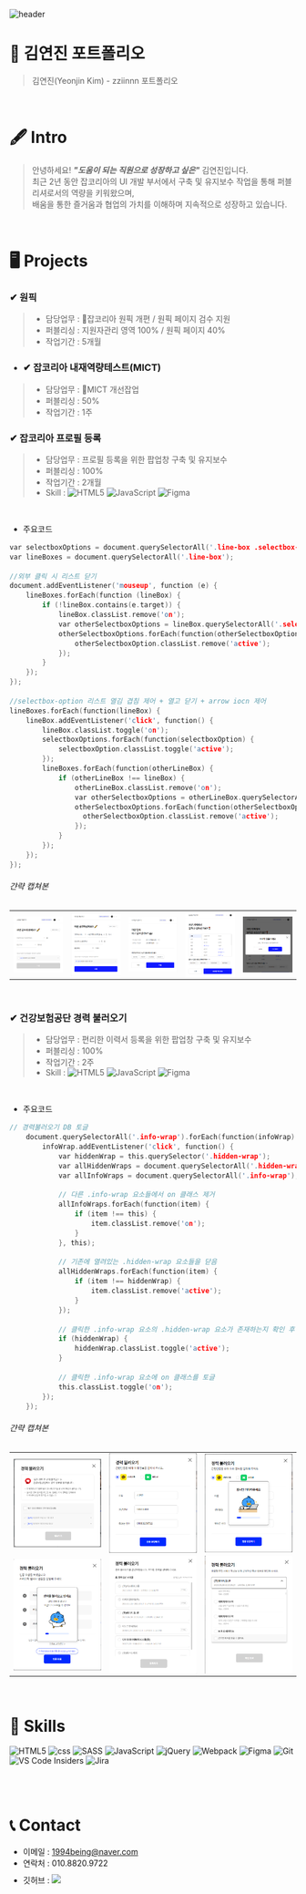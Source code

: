 ![header](https://capsule-render.vercel.app/api?type=Venom&color=auto&height=300&section=header&text=Hellow&fontSize=90)

# 📂 김연진 포트폴리오

> 김연진(Yeonjin Kim) - zziinnn 포트폴리오 
<br />

# 🖋 Intro
> 안녕하세요! ***"도움이 되는 직원으로 성장하고 싶은"*** 김연진입니다. <br />
> 최근 2년 동안 잡코리아의 UI 개발 부서에서 구축 및 유지보수 작업을 통해 퍼블리셔로서의 역량을 키워왔으며,  <br />
> 배움을 통한 즐거움과 협업의 가치를 이해하며 지속적으로 성장하고 있습니다.
<br />

# 🖥 Projects

### ✔ 원픽
> - 담당업무 : 잡코리아 원픽 개편 / 원픽 페이지 검수 지원
> - 퍼블리싱 : 지원자관리 영역 100% / 원픽 페이지 40%
> - 작업기간 : 5개월
>
>
- ### ✔ 잡코리아 내재역량테스트(MICT) 
> - 담당업무 : MICT 개선잡업
> - 퍼블리싱 : 50%
> - 작업기간 : 1주
>
>  
### ✔ 잡코리아 프로필 등록
> - 담당업무 : 프로필 등록을 위한 팝업창 구축 및 유지보수
> - 퍼블리싱 : 100%
> - 작업기간 : 2개월
> - Skill : ![HTML5](https://img.shields.io/badge/html5-%23E34F26.svg?style=for-the-badge&logo=html5&logoColor=white) ![JavaScript](https://img.shields.io/badge/JavaScript-F7DF1E?style=for-the-badge&logo=JavaScript&logoColor=white) ![Figma](https://img.shields.io/badge/figma-%23F24E1E.svg?style=for-the-badge&logo=figma&logoColor=white)
<br />
 
- 주요코드

``` C
var selectboxOptions = document.querySelectorAll('.line-box .selectbox-option');
var lineBoxes = document.querySelectorAll('.line-box');

//외부 클릭 시 리스트 닫기
document.addEventListener('mouseup', function (e) {
    lineBoxes.forEach(function (lineBox) {
        if (!lineBox.contains(e.target)) {
            lineBox.classList.remove('on');
            var otherSelectboxOptions = lineBox.querySelectorAll('.selectbox-option');
            otherSelectboxOptions.forEach(function(otherSelectboxOption) {
                otherSelectboxOption.classList.remove('active');
            });
        }
    }); 
});

//selectbox-option 리스트 열김 겹침 제어 + 열고 닫기 + arrow iocn 제어
lineBoxes.forEach(function(lineBox) {
    lineBox.addEventListener('click', function() {
        lineBox.classList.toggle('on');
        selectboxOptions.forEach(function(selectboxOption) {
            selectboxOption.classList.toggle('active');
        });
        lineBoxes.forEach(function(otherLineBox) {
            if (otherLineBox !== lineBox) {
                otherLineBox.classList.remove('on');
                var otherSelectboxOptions = otherLineBox.querySelectorAll('.selectbox-option');
                otherSelectboxOptions.forEach(function(otherSelectboxOption) {
                  otherSelectboxOption.classList.remove('active');
                });
            }
        });
    });
});
```

###### 갼략 캡쳐본
<table>
  <tbody>
    <tr>
      <td>
        <img align="center" src="./images/img1.png" width="250">
      </td>
      <td>
        <img align="center" src="./images/img2.png" width="250">
      </td>
      <td>
        <img align="center" src="./images/img3.png" width="250">
      </td>
      <td>
        <img align="center" src="./images/img4.png" width="250">
      </td>
      <td>
        <img align="center" src="./images/img5.png" width="250">
      </td>
    </tr>
  </tbody>
</table>
<br />

### ✔ 건강보험공단 경력 불러오기
> - 담당업무 : 편리한 이력서 등록을 위한 팝업창 구축 및 유지보수
> - 퍼블리싱 : 100%
> - 작업기간 : 2주
> - Skill : ![HTML5](https://img.shields.io/badge/html5-%23E34F26.svg?style=for-the-badge&logo=html5&logoColor=white) ![JavaScript](https://img.shields.io/badge/JavaScript-F7DF1E?style=for-the-badge&logo=JavaScript&logoColor=white) ![Figma](https://img.shields.io/badge/figma-%23F24E1E.svg?style=for-the-badge&logo=figma&logoColor=white)
<br />

- 주요코드

``` C
// 경력불러오기 DB 토글
    document.querySelectorAll('.info-wrap').forEach(function(infoWrap) {
        infoWrap.addEventListener('click', function() {
            var hiddenWrap = this.querySelector('.hidden-wrap');
            var allHiddenWraps = document.querySelectorAll('.hidden-wrap');
            var allInfoWraps = document.querySelectorAll('.info-wrap');

            // 다른 .info-wrap 요소들에서 on 클래스 제거
            allInfoWraps.forEach(function(item) {
                if (item !== this) {
                    item.classList.remove('on');
                }
            }, this);
    
            // 기존에 열려있는 .hidden-wrap 요소들을 닫음
            allHiddenWraps.forEach(function(item) {
                if (item !== hiddenWrap) {
                    item.classList.remove('active');
                }
            });
    
            // 클릭한 .info-wrap 요소의 .hidden-wrap 요소가 존재하는지 확인 후 토글
            if (hiddenWrap) {
                hiddenWrap.classList.toggle('active');
            }
    
            // 클릭한 .info-wrap 요소에 on 클래스를 토글
            this.classList.toggle('on');
        });
    });
```

###### 갼략 캡쳐본
<table>
  <tbody>
    <tr>
        <td>
          <img align="center" src="./images/img6.png" width="200">
        </td>
        <td>
          <img align="center" src="./images/img7.png" width="200">
        </td>
        <td>
          <img align="center" src="./images/img8.png" width="200">
        </td>
    </tr>
    <tr>
        <td>
          <img align="center" src="./images/img10.png" width="200">
        </td>
        <td>
          <img align="center" src="./images/img11.png" width="200">
        </td>
        <td>
          <img align="center" src="./images/img12.png" width="200">
        </td>
    </tr>
  </tbody>
</table>
<br />

# 🚀 Skills
![HTML5](https://img.shields.io/badge/html5-%23E34F26.svg?style=for-the-badge&logo=html5&logoColor=white) ![css](https://img.shields.io/badge/CSS-239120?&style=for-the-badge&logo=css3&logoColor=white) ![SASS](https://img.shields.io/badge/SASS-hotpink.svg?style=for-the-badge&logo=SASS&logoColor=white)
![JavaScript](https://img.shields.io/badge/JavaScript-F7DF1E?style=for-the-badge&logo=JavaScript&logoColor=white) ![jQuery](https://img.shields.io/badge/jQuery-0769AD?style=for-the-badge&logo=jquery&logoColor=white)
![Webpack](https://img.shields.io/badge/webpack-%238DD6F9.svg?style=for-the-badge&logo=webpack&logoColor=black) ![Figma](https://img.shields.io/badge/figma-%23F24E1E.svg?style=for-the-badge&logo=figma&logoColor=white) 
![Git](https://img.shields.io/badge/git-%23121011.svg?style=for-the-badge&logo=git&logoColor=white)
![VS Code Insiders](https://img.shields.io/badge/VS%20Code%20Insiders-35b393.svg?style=for-the-badge&logo=visual-studio-code&logoColor=white) ![Jira](https://img.shields.io/badge/jira-%230A0FFF.svg?style=for-the-badge&logo=jira&logoColor=white)

<br />
<br />

# 📞 Contact
- 이메일 : 1994being@naver.com
- 연락처 : 010.8820.9722
- 깃허브 : <a href="https://github.com/zziinnn">
  <img src="https://user-images.githubusercontent.com/68724828/185908612-22f4d219-78a7-4de7-bb02-deecaa63bffa.png" height="28px" style="margin-top: 10px" />
  </a>
